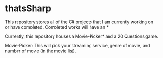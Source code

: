 # thatsSharp


This repository stores all of the C# projects that I am currently working on or have completed.
                              Completed works will have an *

Currently, this repository houses a Movie-Picker* and a 20 Questions game.

Movie-Picker: This will pick your streaming service, genre of movie, and number of movie (in the movie list).  
